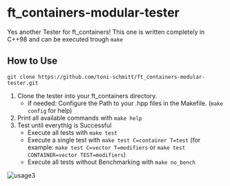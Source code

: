 # ft_containers-modular-tester

Yes another Tester for ft_containers! This one is written completely in C++98 and can be executed trough `make`

## How to Use
```
git clone https://github.com/toni-schmitt/ft_containers-modular-tester.git
```
1. Clone the tester into your ft_containers directory. 
    - If needed: Configure the Path to your .hpp files in the Makefile. (`make config` for help)
2. Print all available commands with `make help`
3. Test until everythig is Successful
    - Execute all tests with `make test`
    - Execute a single test with `make test C=container T=test` (for example: `make test C=vector T=modifiers` or `make test CONTAINER=vector TEST=modifiers`)
    - Execute all tests without Benchmarking with `make no_bench`

![usage3](https://user-images.githubusercontent.com/25370820/198146941-5b638c28-fc7d-4fcf-9e49-808e9699fb77.gif)
